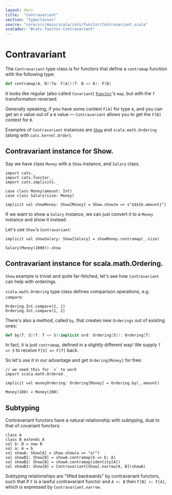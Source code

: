 ```yaml
---
layout: docs
title:  "Contravariant"
section: "typeclasses"
source: "core/src/main/scala/cats/functor/Contravariant.scala"
scaladoc: "#cats.functor.Contravariant"
---
```

# Contravariant

The `Contravariant` type class is for functors that define a `contramap`
function with the following type:

```scala
def contramap[A, B](fa: F[A])(f: B => A): F[B]
```

It looks like regular (also called `Covariant`) [`Functor`](functor.html)'s `map`,
but with the `f` transformation reversed.

Generally speaking, if you have some context `F[A]` for type `A`,
and you can get an `A` value out of a `B` value — `Contravariant` allows you to get the `F[B]` context for `B`.

Examples of `Contravariant` instances are [`Show`](show.html) and `scala.math.Ordering` (along with `cats.kernel.Order`).

## Contravariant instance for Show.

Say we have class `Money` with a `Show` instance, and `Salary` class. 

```tut:silent
import cats._
import cats.functor._
import cats.implicits._

case class Money(amount: Int)
case class Salary(size: Money)

implicit val showMoney: Show[Money] = Show.show(m => s"$$${m.amount}")
```

If we want to show a `Salary` instance, we can just convert it to a `Money` instance and show it instead.

Let's use `Show`'s `Contravariant`:
  
```tut:book
implicit val showSalary: Show[Salary] = showMoney.contramap(_.size)

Salary(Money(1000)).show
```

## Contravariant instance for scala.math.Ordering.

`Show` example is trivial and quite far-fetched, let's see how `Contravariant` can help with orderings.

`scala.math.Ordering` type class defines comparison operations, e.g. `compare`:

```tut:book
Ordering.Int.compare(2, 1)
Ordering.Int.compare(1, 2)
```

There's also a method, called `by`, that creates new `Orderings` out of existing ones:

```scala
def by[T, S](f: T => S)(implicit ord: Ordering[S]): Ordering[T]
```

In fact, it is just `contramap`, defined in a slightly different way! We supply `T => S` to receive `F[S] => F[T]` back.

So let's use it in our advantage and get `Ordering[Money]` for free: 

```tut:book
// we need this for `<` to work
import scala.math.Ordered._

implicit val moneyOrdering: Ordering[Money] = Ordering.by(_.amount)

Money(100) < Money(200)
```

## Subtyping

Contravariant functors have a natural relationship with subtyping, dual to that of covariant functors:

```tut:book
class A
class B extends A
val b: B = new B
val a: A = b
val showA: Show[A] = Show.show(a => "a!")
val showB1: Show[B] = showA.contramap(b => b: A)
val showB2: Show[B] = showA.contramap(identity[A])
val showB3: Show[B] = Contravariant[Show].narrow[A, B](showA)
```

Subtyping relationships are "lifted backwards" by contravariant functors, such that if `F` is a
lawful contravariant functor and `A <: B` then `F[B] <: F[A]`, which is expressed by `Contravariant.narrow`.
